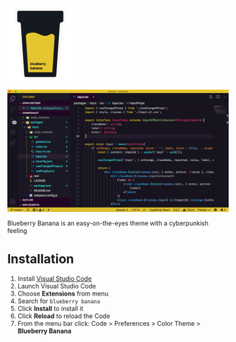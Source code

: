 ![blueberrybanana-icon](blueberry-banana-vscode-icon.png)

![blueberrybanana-screenshot](blueberry-banana-screenshot.png)

Blueberry Banana is an easy-on-the-eyes theme with a cyberpunkish feeling

# Installation

1.  Install [Visual Studio Code](https://code.visualstudio.com/)
2.  Launch Visual Studio Code
3.  Choose **Extensions** from menu
4.  Search for `blueberry banana`
5.  Click **Install** to install it
6.  Click **Reload** to reload the Code
7.  From the menu bar click: Code > Preferences > Color Theme > **Blueberry Banana**
